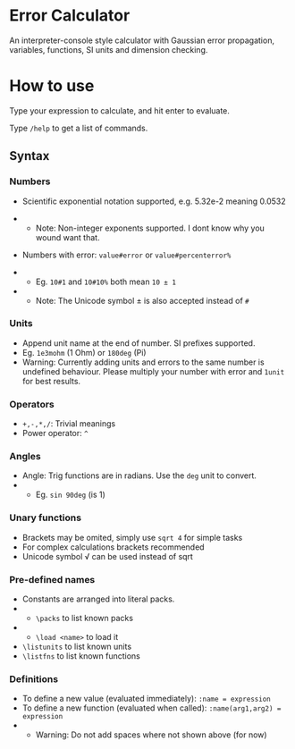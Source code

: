 # Error Calculator

An interpreter-console style calculator with Gaussian error propagation, variables, functions, SI units and dimension checking.

# How to use

Type your expression to calculate, and hit enter to evaluate.

Type `/help` to get a list of commands.

## Syntax

### Numbers

- Scientific exponential notation supported, e.g. 5.32e-2 meaning 0.0532
- - Note: Non-integer exponents supported. I dont know why you wound want that.

- Numbers with error: `value#error` or `value#percenterror%`
- - Eg. `10#1` and `10#10%` both mean `10 ± 1`
- - Note: The Unicode symbol ± is also accepted instead of `#`

### Units

- Append unit name at the end of number. SI prefixes supported.
- Eg. `1e3mohm` (1 Ohm) or `180deg` (Pi)
- Warning: Currently adding units and errors to the same number is undefined behaviour. Please multiply your number with error and `1unit` for best results.

### Operators

- `+,-,*,/`: Trivial meanings
- Power operator: `^`

### Angles

- Angle: Trig functions are in radians. Use the `deg` unit to convert.
- - Eg. `sin 90deg` (is 1)

### Unary functions

- Brackets may be omited, simply use `sqrt 4` for simple tasks
- For complex calculations brackets recommended
- Unicode symbol √ can be used instead of sqrt

### Pre-defined names

- Constants are arranged into literal packs.
- - `\packs` to list known packs
- - `\load <name>` to load it
- `\listunits` to list known units
- `\listfns` to list known functions

### Definitions

- To define a new value (evaluated immediately): `:name = expression`
- To define a new function (evaluated when called): `:name(arg1,arg2) = expression`
- - Warning: Do not add spaces where not shown above (for now)